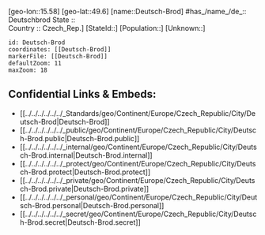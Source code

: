 ﻿---
location: [49.6,15.58] 
mapzoom: [7,12] 
mapmarker: city 
type: City
tags:
- geo/City


SpocWebEntityId: 29767
isDeleted: false
confidential: public

---
[geo-lon::15.58] 
[geo-lat::49.6] 
[name::Deutsch-Brod] 
#has_/name_/de_:: Deutschbrod
State ::  
Country :: Czech_Rep.] 
[StateId::] 
[Population::] 
[Unknown::] 


```leaflet
id: Deutsch-Brod
coordinates: [[Deutsch-Brod]] 
markerFile: [[Deutsch-Brod]] 
defaultZoom: 11 
maxZoom: 18
```


## Confidential Links & Embeds: 
- [[../../../../../../_Standards/geo/Continent/Europe/Czech_Republic/City/Deutsch-Brod|Deutsch-Brod]] 
- [[../../../../../../_public/geo/Continent/Europe/Czech_Republic/City/Deutsch-Brod.public|Deutsch-Brod.public]] 
- [[../../../../../../_internal/geo/Continent/Europe/Czech_Republic/City/Deutsch-Brod.internal|Deutsch-Brod.internal]] 
- [[../../../../../../_protect/geo/Continent/Europe/Czech_Republic/City/Deutsch-Brod.protect|Deutsch-Brod.protect]] 
- [[../../../../../../_private/geo/Continent/Europe/Czech_Republic/City/Deutsch-Brod.private|Deutsch-Brod.private]] 
- [[../../../../../../_personal/geo/Continent/Europe/Czech_Republic/City/Deutsch-Brod.personal|Deutsch-Brod.personal]] 
- [[../../../../../../_secret/geo/Continent/Europe/Czech_Republic/City/Deutsch-Brod.secret|Deutsch-Brod.secret]] 
